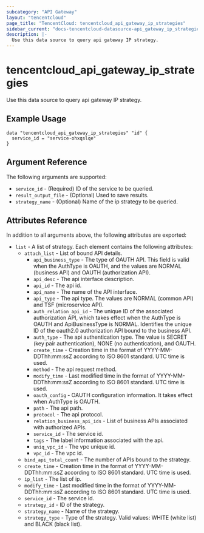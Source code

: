 ```yaml
---
subcategory: "API Gateway"
layout: "tencentcloud"
page_title: "TencentCloud: tencentcloud_api_gateway_ip_strategies"
sidebar_current: "docs-tencentcloud-datasource-api_gateway_ip_strategies"
description: |-
  Use this data source to query api gateway IP strategy.
---
```


# tencentcloud_api_gateway_ip_strategies

Use this data source to query api gateway IP strategy.

## Example Usage

```hcl
data "tencentcloud_api_gateway_ip_strategies" "id" {
  service_id = "service-ohxqslqe"
}
```

## Argument Reference

The following arguments are supported:

* `service_id` - (Required) ID of the service to be queried.
* `result_output_file` - (Optional) Used to save results.
* `strategy_name` - (Optional) Name of the ip strategy to be queried.

## Attributes Reference

In addition to all arguments above, the following attributes are exported:

* `list` - A list of strategy. Each element contains the following attributes:
  * `attach_list` - List of bound API details.
    * `api_business_type` - The type of OAUTH API. This field is valid when the AuthType is OAUTH, and the values are NORMAL (business API) and OAUTH (authorization API).
    * `api_desc` - The api interface description.
    * `api_id` - The api id.
    * `api_name` - The name of the API interface.
    * `api_type` - The api type. The values are NORMAL (common API) and TSF (microservice API).
    * `auth_relation_api_id` - The unique ID of the associated authorization API, which takes effect when the AuthType is OAUTH and ApiBusinessType is NORMAL. Identifies the unique ID of the oauth2.0 authorization API bound to the business API.
    * `auth_type` - The api authentication type. The value is SECRET (key pair authentication), NONE (no authentication), and OAUTH.
    * `create_time` - Creation time in the format of YYYY-MM-DDThh:mm:ssZ according to ISO 8601 standard. UTC time is used.
    * `method` - The api request method.
    * `modify_time` - Last modified time in the format of YYYY-MM-DDThh:mm:ssZ according to ISO 8601 standard. UTC time is used.
    * `oauth_config` - OAUTH configuration information. It takes effect when AuthType is OAUTH.
    * `path` - The api path.
    * `protocol` - The api protocol.
    * `relation_business_api_ids` - List of business APIs associated with authorized APIs.
    * `service_id` - The service id.
    * `tags` - The label information associated with the api.
    * `uniq_vpc_id` - The vpc unique id.
    * `vpc_id` - The vpc id.
  * `bind_api_total_count` - The number of APIs bound to the strategy.
  * `create_time` - Creation time in the format of YYYY-MM-DDThh:mm:ssZ according to ISO 8601 standard. UTC time is used.
  * `ip_list` - The list of ip.
  * `modify_time` - Last modified time in the format of YYYY-MM-DDThh:mm:ssZ according to ISO 8601 standard. UTC time is used.
  * `service_id` - The service id.
  * `strategy_id` - ID of the strategy.
  * `strategy_name` - Name of the strategy.
  * `strategy_type` - Type of the strategy. Valid values: WHITE (white list) and BLACK (black list).


